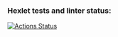 ### Hexlet tests and linter status:
[![Actions Status](https://github.com/SanyaNaGit/python-project-49/workflows/hexlet-check/badge.svg)](https://github.com/SanyaNaGit/python-project-49/actions)